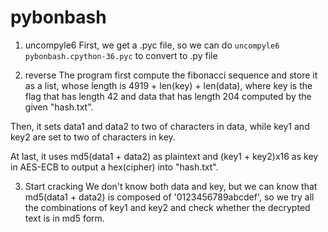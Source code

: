 # pybonbash
1. uncompyle6
First, we get a .pyc file, so we can do `uncompyle6 pybonbash.cpython-36.pyc` to convert to .py file

2. reverse
The program first compute the fibonacci sequence and store it as a list, whose length is 4919 + len(key) + len(data), where key is the flag that has length 42 and data that has length 204 computed by the given "hash.txt".

Then, it sets data1 and data2 to two of characters in data, while key1 and key2 are set to two of characters in key.

At last, it uses md5(data1 + data2) as plaintext and (key1 + key2)x16 as key in AES-ECB to output a hex(cipher) into "hash.txt".

3. Start cracking
We don't know both data and key, but we can know that md5(data1 + data2) is composed of '0123456789abcdef', so we try all the combinations of key1 and key2 and check whether the decrypted text is in md5 form.
